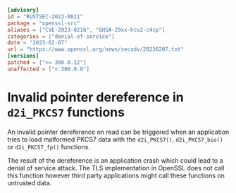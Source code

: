 ```toml
[advisory]
id = "RUSTSEC-2023-0011"
package = "openssl-src"
aliases = ["CVE-2023-0216", "GHSA-29xx-hcv2-c4cp"]
categories = ["denial-of-service"]
date = "2023-02-07"
url = "https://www.openssl.org/news/secadv/20230207.txt"
[versions]
patched = [">= 300.0.12"]
unaffected = ["< 300.0.0"]
```

# Invalid pointer dereference in `d2i_PKCS7` functions

An invalid pointer dereference on read can be triggered when an
application tries to load malformed PKCS7 data with the
`d2i_PKCS7()`, `d2i_PKCS7_bio()` or `d2i_PKCS7_fp()` functions.

The result of the dereference is an application crash which could
lead to a denial of service attack. The TLS implementation in OpenSSL
does not call this function however third party applications might
call these functions on untrusted data.
